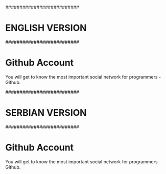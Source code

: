 ##########################
#     ENGLISH VERSION    #
##########################

# Github Account

You will get to know the most important social network for programmers - Github.


##########################
#     SERBIAN VERSION    #
##########################

# Github Account

You will get to know the most important social network for programmers - Github.
